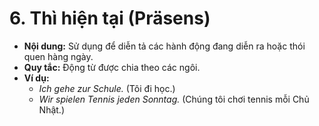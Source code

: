 # 6. Thì hiện tại (Präsens)

- **Nội dung:** Sử dụng để diễn tả các hành động đang diễn ra hoặc thói quen hàng ngày.
- **Quy tắc:** Động từ được chia theo các ngôi.
- **Ví dụ:**
    - _Ich gehe zur Schule._ (Tôi đi học.)
    - _Wir spielen Tennis jeden Sonntag._ (Chúng tôi chơi tennis mỗi Chủ Nhật.)
